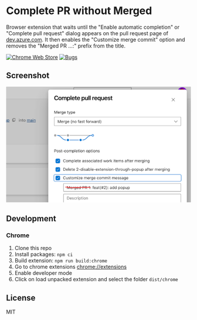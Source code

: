 # Complete PR without Merged

Browser extension that waits until the "Enable automatic completion" or "Complete pull request" dialog appears
on the pull request page of [dev.azure.com](https://dev.azure.com/).
It then enables the "Customize merge commit" option and removes the "Merged PR ...:" prefix from the title.

[![Chrome Web Store](https://img.shields.io/chrome-web-store/v/djmhpijahmaipeldgjhmibgoppbapmja)](https://chromewebstore.google.com/detail/complete-pr-without-merge/djmhpijahmaipeldgjhmibgoppbapmja)
[![Bugs](https://sonarcloud.io/api/project_badges/measure?project=jocmet_dev-azure-auto-customize-pr&metric=bugs)](https://sonarcloud.io/summary/new_code?id=jocmet_dev-azure-auto-customize-pr)

## Screenshot

![screenshot](./screenshot.png)

## Development

### Chrome

1. Clone this repo
1. Install packages: `npm ci`
1. Build extension: `npm run build:chrome`
1. Go to chrome extensions [chrome://extensions](chrome://extensions)
1. Enable developer mode
1. Click on load unpacked extension and select the folder `dist/chrome`

## License

MIT
